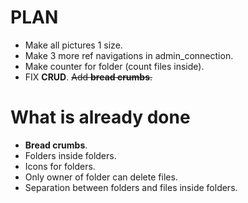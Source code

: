 # PLAN

 * Make all pictures 1 size.
  * Make 3 more ref navigations in admin_connection.
  * Make counter for folder (count files inside).
  * FIX **CRUD**.
  ~~Add **bread crumbs**.~~

# What is already done

  *  **Bread crumbs**.
  * Folders inside folders.
  * Icons for folders.
  * Only owner of folder can delete files.
  * Separation between folders and files inside folders.

